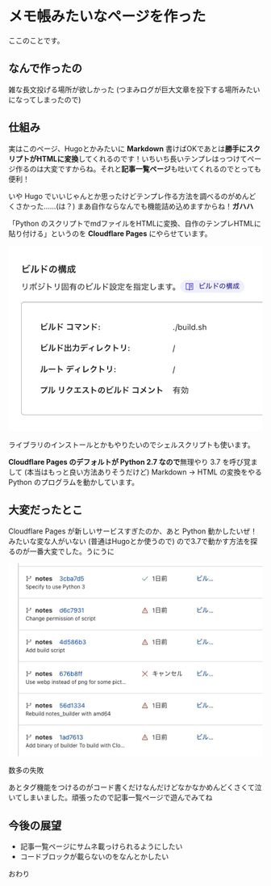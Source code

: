 # メモ帳みたいなページを作った

ここのことです。



## なんで作ったの

雑な長文投げる場所が欲しかった (つまみログが巨大文章を投下する場所みたいになってしまったので)



## 仕組み

実はこのページ、Hugoとかみたいに **Markdown** 書けばOKであとは**勝手にスクリプトがHTMLに変換**してくれるのです！いちいち長いテンプレはっつけてページ作るのは大変ですからね。それと**記事一覧ページ**も吐いてくれるのでとっても便利！

いや Hugo でいいじゃんとか思ったけどテンプレ作る方法を調べるのがめんどくさかった……(は？) まあ自作ならなんでも機能詰め込めますからね！**ガハハ**

「Python のスクリプトでmdファイルをHTMLに変換、自作のテンプレHTMLに貼り付ける」というのを **Cloudflare Pages** にやらせています。

![build_config](build_config.webp)

ライブラリのインストールとかもやりたいのでシェルスクリプトも使います。

**Cloudflare Pages のデフォルトが Python 2.7 なので**無理やり 3.7 を呼び覚まして (本当はもっと良い方法ありそうだけど) Markdown -> HTML の変換をやる Python のプログラムを動かしています。



## 大変だったとこ

Cloudflare Pages が新しいサービスすぎたのか、あと Python 動かしたいぜ！みたいな変な人がいない (普通はHugoとか使うので) ので3.7で動かす方法を探るのが一番大変でした。うにうに

![errors](errors.webp)

数多の失敗

あとタグ機能をつけるのがコード書くだけなんだけどなかなかめんどくさくて泣いてしまいました。頑張ったので記事一覧ページで遊んでみてね



## 今後の展望

-   記事一覧ページにサムネ載っけられるようにしたい
-   コードブロックが載らないのをなんとかしたい



おわり

